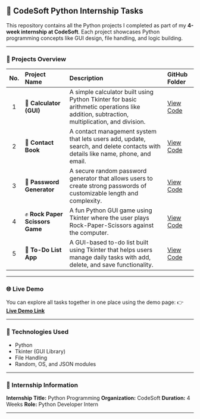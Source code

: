 ## 🐍 CodeSoft Python Internship Tasks

This repository contains all the Python projects I completed as part of my **4-week internship at CodeSoft**.
Each project showcases Python programming concepts like GUI design, file handling, and logic building.

---

### 🚀 Projects Overview

| No. | Project Name                   | Description                                                                                                                              | GitHub Folder                                                                            |
| :-: | :----------------------------- | :--------------------------------------------------------------------------------------------------------------------------------------- | :--------------------------------------------------------------------------------------- |
|  1  | 🧮 **Calculator (GUI)**        | A simple calculator built using Python Tkinter for basic arithmetic operations like addition, subtraction, multiplication, and division. | [View Code](https://github.com/Gangal2002/CodeSoft-Python/tree/main/calculator)          |
|  2  | 📇 **Contact Book**            | A contact management system that lets users add, update, search, and delete contacts with details like name, phone, and email.           | [View Code](https://github.com/Gangal2002/CodeSoft-Python/tree/main/contact-book)        |
|  3  | 🔐 **Password Generator**      | A secure random password generator that allows users to create strong passwords of customizable length and complexity.                   | [View Code](https://github.com/Gangal2002/CodeSoft-Python/tree/main/password-generator)  |
|  4  | ✊ **Rock Paper Scissors Game** | A fun Python GUI game using Tkinter where the user plays Rock-Paper-Scissors against the computer.                                       | [View Code](https://github.com/Gangal2002/CodeSoft-Python/tree/main/rock-paper-scissors) |
|  5  | 📝 **To-Do List App**          | A GUI-based to-do list built using Tkinter that helps users manage daily tasks with add, delete, and save functionality.                 | [View Code](https://github.com/Gangal2002/CodeSoft-Python/tree/main/to-do-list)          |

---

### 🌐 Live Demo

You can explore all tasks together in one place using the demo page:
👉 **[Live Demo Link](https://Gangal2002.github.io/CodeSoft-Python/)**

---

### 🧠 Technologies Used

* Python
* Tkinter (GUI Library)
* File Handling
* Random, OS, and JSON modules

---

### 🏁 Internship Information

**Internship Title:** Python Programming
**Organization:** CodeSoft
**Duration:** 4 Weeks
**Role:** Python Developer Intern

---
